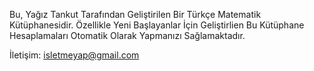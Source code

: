 Bu, Yağız Tankut Tarafından Geliştirilen Bir Türkçe
Matematik Kütüphanesidir. Özellikle Yeni Başlayanlar
İçin Geliştirlien Bu Kütüphane Hesaplamaları Otomatik
Olarak Yapmanızı Sağlamaktadır.

İletişim: isletmeyap@gmail.com
